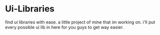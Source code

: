# Ui-Libraries
find ui libraries with ease.
a little project of mine that im working on. i'll put every possible ui lib in here for you guys to get way easier.
